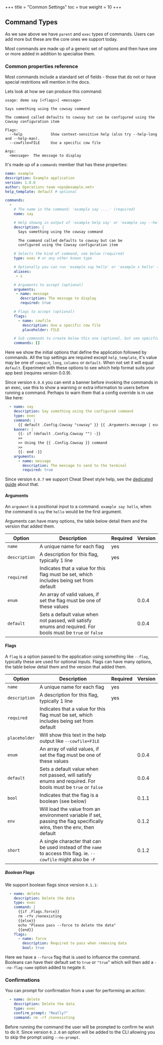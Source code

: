 +++
title = "Common Settings"
toc = true
weight = 10
+++

## Command Types

As we saw above we have `parent` and `exec` types of commands. Users can add more but these are the core ones we support today.

Most commands are made up of a generic set of options and then have one or more added in addition to specialise them.

### Common properties reference

Most commands include a standard set of fields - those that do not or have special restritions will mention in the docs.

Lets look at how we can produce this command:

```nohighlight
usage: demo say [<flags>] <message>

Says something using the cowsay command

The command called defaults to cowsay but can be configured using the Cowsay configuration item

Flags:
  --help             Show context-sensitive help (also try --help-long and --help-man).
  --cowfile=FILE     Use a specific cow file

Args:
  <message>  The message to display
```

It's made up of a `commands` member that has these properties:

```yaml
name: example
description: Example application
version: 1.0.0
author: Operations team <ops@example.net>
help_template: default # optional

commands:
  - 
    # The name in the command: 'example say ....' (required)
    name: say

    # Help showng in output of 'example help say' or 'example say --help` (required)
    description: |
      Says something using the cowsay command

      The command called defaults to cowsay but can be
      configured using the Cowsay configuration item

    # Selects the kind of command, see below (required)
    type: exec # or any other known type

    # Optionally you can run 'example say hello' or 'example s hello' (optional)
    aliases:
     - s 

    # Arguments to accept (optional)
    arguments:
     - name: message
       description: The message to display
       required: true

    # Flags to accept (optional)
    flags:
      - name: cowfile
        description: Use a specific cow file
        placeholder: FILE

    # Sub commands to create below this one (optional, but see specific references)
    commands: []
```

Here we show the initial options that define the application followed by commands.  All the top settings are required except `help_template`, it's value may be one of `compact`, `long`, `columns` or `default`.  When not set it will equal `default`. Experiment with these options to see which help format suits your app best (requires version 0.0.9). 

Since version `0.0.6` you can emit a banner before invoking the commands in an exec, use this to show a warning or extra
information to users before running a command.  Perhaps to warn them that a config override is in use like here:

```yaml
  - name: say
    description: Say something using the configured command
    type: exec
    command: |
      {{ default .Config.Cowsay "cowsay" }} {{ .Arguments.message | escape }}
    banner: |
      {{- if (default .Config.Cowsay "") -}}
      >>
      >> Using the {{ .Config.Cowsay }} command
      >>
      {{- end -}}
    arguments:
      - name: message
        description: The message to send to the terminal
        required: true
```

Since version `0.0.7` we support Cheat Sheet style help, see the [dedicated guide](../cheats/) about that.

#### Arguments

An `argument` is a positional input to a command. `example say hello`, when the command is `say` the `hello` would be the first argument.

Arguments can have many options, the table below detail them and the version that added them.

| Option        | Description                                                                                                             | Required | Version |
|---------------|-------------------------------------------------------------------------------------------------------------------------|----------|---------|
| `name`        | A unique name for each flag                                                                                             | yes      |         |
| `description` | A description for this flag, typically 1 line                                                                           | yes      |         |
| `required`    | Indicates that a value for this flag must be set, which includes being set from default                                 |          |         |
| `enum`        | An array of valid values, if set the flag must be one of these values                                                   |          | 0.0.4   |
| `default`     | Sets a default value when not passed, will satisfy enums and required. For bools must be `true` or `false`              |          | 0.0.4   |


#### Flags

A `flag` is a option passed to the application using something like `--flag`, typically these are used for optional inputs. Flags can have many options, the table below detail them and the version that added them.

| Option        | Description                                                                                                             | Required | Version |
|---------------|-------------------------------------------------------------------------------------------------------------------------|----------|---------|
| `name`        | A unique name for each flag                                                                                             | yes      |         |
| `description` | A description for this flag, typically 1 line                                                                           | yes      |         |
| `required`    | Indicates that a value for this flag must be set, which includes being set from default                                 |          |         |
| `placeholder` | Will show this text in the help output like `--cowfile=FILE`                                                            |          |         |
 | `enum`        | An array of valid values, if set the flag must be one of these values                                                   |          | 0.0.4   |
| `default`     | Sets a default value when not passed, will satisfy enums and required. For bools must be `true` or `false`              |          | 0.0.4   |
| `bool`        | Indicates that the flag is a boolean (see below)                                                                        |          | 0.1.1   |
| `env`         | Will load the value from an environment variable if set, passing the flag specifically wins, then the env, then default |          | 0.1.2   |
| `short`       | A single character that can be used instead of the `name` to access this flag. ie. `--cowfile` might also be `-F`       |          | 0.1.2   |

##### Boolean Flags

We support boolean flags since version `0.1.1`:

```yaml
  - name: delete
    description: Delete the data
    type: exec
    command: |
      {{if .Flags.force}}
      rm -rfv /nonexisting
      {{else}}
      echo "Please pass --force to delete the data"
      {{end}}
    flags:
      - name: force
        description: Required to pass when removing data
        bool: true
```

Here we have a `--force` flag that is used to influence the command.  Booleans can have their default set to `true` or `"true`" which will then add a `--no-flag-name` option added to negate it.

### Confirmations

You can prompt for confirmation from a user for performing an action:

```yaml
  - name: delete
    description: Delete the data
    type: exec
    confirm_prompt: "Really?"
    command: rm -rf /nonexisting
```

Before running the command the user will be prompted to confirm he wish to do it.  Since version `0.2.0` an option will
be added to the CLI allowing you to skip the prompt using `--no-prompt`.

